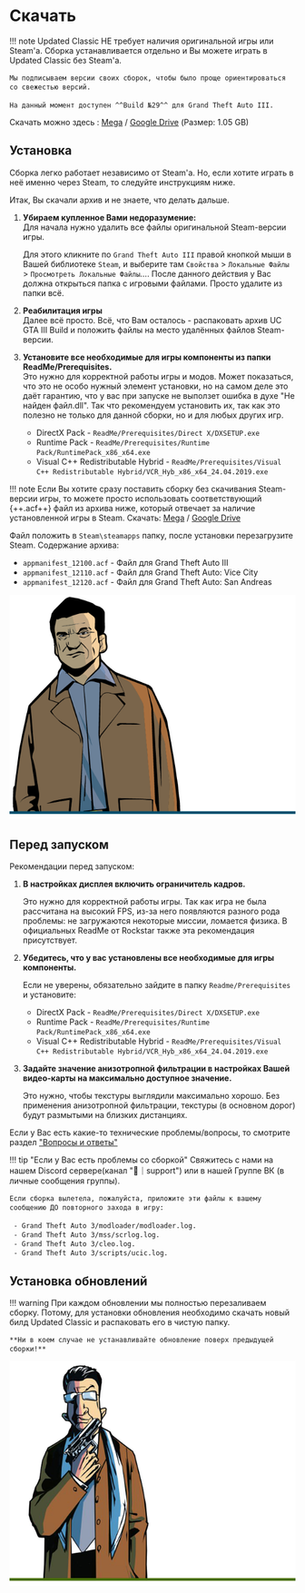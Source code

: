 # Скачать
<!-- ![alt](../../assets/gta3/download.png) -->

!!! note
    Updated Classic НЕ требует наличия оригинальной игры или Steam'а. Сборка устанавливается отдельно и Вы можете играть в Updated Classic без Steam'а.

    Мы подписываем версии своих сборок, чтобы было проще ориентироваться со свежестью версий.
    
    На данный момент доступен ^^Build №29^^ для Grand Theft Auto III.

Скачать можно здесь : [Mega](https://mega.nz/file/LpAXzL7A#0Fkx-YtC-tmJuin8_F2Lw1yZihuu_jkTS2EeXk9keAA) / [Google Drive](https://drive.google.com/file/d/19d5hf1e9GIFHc9q8NFXiI_HLQ4H3IvL0) (Размер: 1.05 GB)

## Установка
Сборка легко работает независимо от Steam'а. Но, если хотите играть в неё именно через Steam, то следуйте инструкциям ниже.   

Итак, Вы скачали архив и не знаете, что делать дальше.

1. **Убираем купленное Вами недоразумение:**  
    Для начала нужно удалить все файлы оригинальной Steam-версии игры. 
    
    Для этого кликните по `Grand Theft Auto III` правой кнопкой мыши в Вашей библиотеке `Steam`, и выберите там `Свойства` > `Локальные Файлы` > `Просмотреть Локальные Файлы`.... После данного действия у Вас должна открыться папка с игровыми файлами. Просто удалите из папки всё.

2. **Реабилитация игры**  
    Далее всё просто. Всё, что Вам осталось - распаковать архив UC GTA III Build и положить файлы на место удалённых файлов Steam-версии.

3. **Установите все необходимые для игры компоненты из папки ReadMe/Prerequisites.**  
    Это нужно для корректной работы игры и модов. Может показаться, что это не особо нужный элемент установки, но на самом деле это даёт гарантию, что у вас при запуске не выползет ошибка в духе "Не найден файл.dll". Так что рекомендуем установить их, так как это полезно не только для данной сборки, но и для любых других игр.

    - DirectX Pack - `ReadMe/Prerequisites/Direct X/DXSETUP.exe`
    - Runtime Pack - `ReadMe/Prerequisites/Runtime Pack/RuntimePack_x86_x64.exe`
    - Visual C++ Redistributable Hybrid - `ReadMe/Prerequisites/Visual C++ Redistributable Hybrid/VCR_Hyb_x86_x64_24.04.2019.exe`

!!! note
    Если Вы хотите сразу поставить сборку без скачивания Steam-версии игры, то можете просто использовать соответствующий {++.acf++} файл из архива ниже, который отвечает за наличие установленной игры в Steam.
Скачать:
[Mega](https://mega.nz/folder/ao4ByTRa#tHdTLWa6hiUn-FzcmfqdEA/file/D9olQb4K) / [Google Drive](https://drive.google.com/file/d/1PIGmoXOuI6EXkFPmktnnszwqQ_oGxwY7)

Файл положить в `Steam\steamapps` папку, после установки перезагрузите Steam.
Содержание архива:

- `appmanifest_12100.acf` - Файл для Grand Theft Auto III
- `appmanifest_12110.acf` - Файл для Grand Theft Auto: Vice City
- `appmanifest_12120.acf` - Файл для Grand Theft Auto: San Andreas

![alt](../../assets/gta3/char_0001.png)

## Перед запуском

<!-- ![alt](../../assets/gta3/pre-launch.png) -->

Рекомендации перед запуском:

1. **В настройках дисплея включить ограничитель кадров.**

    Это нужно для корректной работы игры. Так как игра не была рассчитана на высокий FPS, из-за него появляются разного рода проблемы: не загружаются некоторые миссии, ломается физика.
    В официальных ReadMe от Rockstar также эта рекомендация присутствует.

2. **Убедитесь, что у вас установлены все необходимые для игры компоненты.**

    Если не уверены, обязательно зайдите в папку `Readme/Prerequisites` и установите:

    - DirectX Pack - `ReadMe/Prerequisites/Direct X/DXSETUP.exe`
    - Runtime Pack - `ReadMe/Prerequisites/Runtime Pack/RuntimePack_x86_x64.exe`
    - Visual C++ Redistributable Hybrid - `ReadMe/Prerequisites/Visual C++ Redistributable Hybrid/VCR_Hyb_x86_x64_24.04.2019.exe`

3. **Задайте значение анизотропной фильтрации в настройках Вашей видео-карты на максимально доступное значение.**

    Это нужно, чтобы текстуры выглядили максимально хорошо. Без применения анизотропной фильтрации, текстуры (в основном дорог) будут размытыми на близких дистанциях.

Если у Вас есть какие-то технические проблемы/вопросы, то смотрите раздел ["Вопросы и ответы"](../gta3/faq.md)

!!! tip "Если у Вас есть проблемы со сборкой" 
    Свяжитесь с нами на нашем Discord сервере(канал "🔨｜support") или в нашей Группе ВК (в личные сообщения группы).

    Если сборка вылетела, пожалуйста, приложите эти файлы к вашему сообщению ДО повторного захода в игру:

     - Grand Theft Auto 3/modloader/modloader.log.
     - Grand Theft Auto 3/mss/scrlog.log.
     - Grand Theft Auto 3/cleo.log.
     - Grand Theft Auto 3/scripts/ucic.log.

## Установка обновлений
!!! warning
    При каждом обновлении мы полностью перезаливаем сборку. Потому, для установки обновления необходимо скачать новый билд Updated Classic и распаковать его в чистую папку.
    
    **Ни в коем случае не устанавливайте обновление поверх предыдущей сборки!**

![alt](../../assets/gta3/char_0002.png)